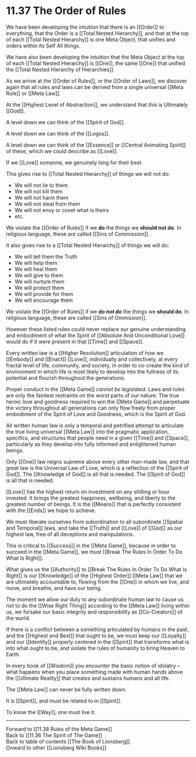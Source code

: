 # 11.37 The Order of Rules

We have been developing the intuition that there is an [[Order]] to everything, that the Order is a [[Total Nested Hierarchy]], and that at the top of each [[Total Nested Hierarchy]] is one Meta Object, that unifies and orders within its Self All things. 

We have also been developing the intuition that the Meta Object at the top of each [[Total Nested Hierarchy]] is [[One]], the same [[One]] that unified the [[Total Nested Hierarchy of Hierarchies]]. 

As we arrive at the [[Order of Rules]], or the [[Order of Laws]], we discover again that all rules and laws can be derived from a single universal [[Meta Rule]] or [[Meta Law]]. 

At the [[Highest Level of Abstraction]], we understand that this is Ultimately [[God]]. 

A level down we can think of the [[Spirit of God]]. 

A level down we can think of the [[Logos]]. 

A level down we can think of the [[Essence]] or [[Central Animating Spirit]] of these, which we could describe as [[Love]]. 

If we [[Love]] someone, we genuinely long for their best. 

This gives rise to [[Total Nested Hierarchy]] of things we will not do: 

- We will not lie to them  
- We will not kill them  
- We will not harm them  
- We will not steal from them  
- We will not envy or covet what is theirs  
- etc. 

We violate the [[Order of Rules]] if we **do** the things we **should not do**. In religious language, these are called [[Sins of Commission]]. 

It also gives rise to a [[Total Nested Hierarchy]] of things we will do: 

- We will tell them the Truth  
- We will help them  
- We will heal them  
- We will give to them  
- We will nurture them  
- We will protect them  
- We will provide for them  
- We will encourage them  

We violate the [[Order of Rules]] if we ***do not do*** the things we **should do**. In religious language, these are called [[Sins of Ommission]]. 

However these listed rules could never replace our genuine understanding and embodiment of what the Spirit of [[Absolute And Unconditional Love]] would do if it were present in that [[Time]] and [[Space]]. 

Every written law is a [[Higher Resolution]] articulation of how we [[Embody]] and [[Enact]] [[Love]], individually and collectively, at every fractal level of life, community, and society, in order to co-create the kind of environment in which life is most likely to develop into the fullness of its potential and flourish throughout the generations.

Proper conduct in the [[Meta Game]] *cannot be legislated*. Laws and rules are only the faintest restraints on the worst parts of our nature. The true heroic love and goodness required to win the [[Meta Game]] and perpetuate the victory throughout all generations can only flow freely from proper embodiment of the Spirit of Love and Goodness, which is the Spirit of God. 

All written human law is only a temporal and petrified attempt to articulate the true living universal [[Meta Law]] into the pragmatic application, specifics, and structures that people need in a given [[Time]] and [[Space]], particularly as they develop into fully informed and enlightened human beings.  

Only [[One]] law reigns supreme above every other man-made law, and that great law is the Universal Law of Love, which is a reflection of the [[Spirit of God]]. The [[Knowledge of God]] is all that is needed. The [[Spirit of God]] is all that is needed. 

[[Love]] has the highest return on investment on any shilling or hour invested. It brings the greatest happiness, wellbeing, and liberty to the greatest number of beings. It is the [[Means]] that is perfectly consistent with the [[Ends]] we hope to achieve.

We must liberate ourselves from subordination to all subordinate [[Spatial and Temporal]] laws, and take the [[Truth]] and [[Love]] of [[God]] as our highest law, free of all deceptions and manipulations.

This is critical to [[Success]] in the [[Meta Game]], because in order to succeed in the [[Meta Game]], we must [[Break The Rules In Order To Do What Is Right]]. 

What gives us the [[Authority]] to [[Break The Rules In Order To Do What Is Right]] is our [[Knowledge]] of the [[Highest Order]] [[Meta Law]] that we are ultimately accountable to, flowing from the [[One]] in whom we live, and move, and breathe, and have our being.

The moment we allow our duty to any subordinate human law to cause us not to do the [[Wise Right Thing]] according to the [[Meta Law]] living within us, we forsake our basic integrity and responsibility as [[Co-Creators]] of the world. 

If there is a conflict between a something articulated by humans in the past, and the [[Highest and Best]] that ought to be, we must keep our [[Loyalty]] and our [[Identity]] properly centered in the [[Spirit]] that transforms what is into what ought to be, and violate the rules of humanity to bring Heaven to Earth. 

In every book of [[Wisdom]] you encounter the basic notion of idolatry – what happens when you place something made with human hands above the [[Ultimate Reality]] that creates and sustains humans and all life.

The [[Meta Law]] can never be fully written down.

It is [[Spirit]], and must be related to in [[Spirit]]. 

To know the [[Way]], one must live it.

___

Forward to [[11.38 Rules of the Meta Game]]  
Back to [[11.36 The Spirit of The Game]]  
Back to table of contents [[The Book of Lionsberg]]  
Onward to other [[Lionsberg Wiki Books]]  